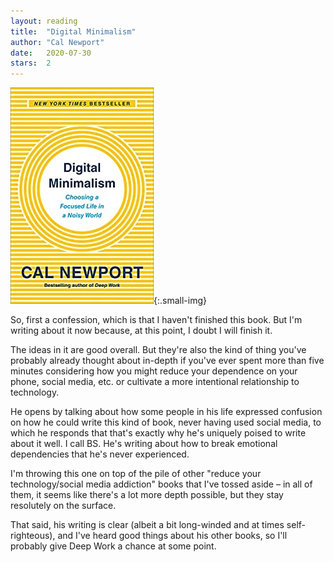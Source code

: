 ```yaml
---
layout: reading
title:  "Digital Minimalism"
author: "Cal Newport"
date:   2020-07-30
stars:  2
---
```


![](/assets/images/reading/digital-minimalism.jpg){:.small-img}

So, first a confession, which is that I haven't finished this book. But I'm writing about it
now because, at this point, I doubt I will finish it.

The ideas in it are good overall. But they're also the kind of thing you've probably already
thought about in-depth if you've ever spent more than five minutes considering how you might
reduce your dependence on your phone, social media, etc. or cultivate a more intentional relationship
to technology.

He opens by talking about how some people in his life expressed confusion on how he could
write this kind of book, never having used social media, to which he responds that that's exactly
why he's uniquely poised to write about it well. I call BS. He's writing about how to break emotional
dependencies that he's never experienced.

I'm throwing this one on top of the pile of other "reduce your technology/social media addiction" books that
I've tossed aside – in all of them, it seems like there's a lot more depth possible, but they stay resolutely
on the surface.

That said, his writing is clear (albeit a bit long-winded and at times self-righteous), and I've heard
good things about his other books, so I'll probably give Deep Work a chance at some point.
